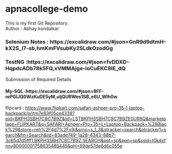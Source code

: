 # apnacollege-demo
This is my first Git Repository.
<br>
Author : Abhay kondalkar
<h3>Selenium Notes : https://excalidraw.com/#json=GnR9d9dtmH-kX2S_I7-sb,hmKmFVsubKy2SLdkOzodGg</h3> 

<h3>TestNG :https://excalidraw.com/#json=fvDDXD-HqpdcADb78k5FQ,xVMMAjge-ioCuEKC8IE_dQ</h3>
Submission of Required Details

<h4>My-SQL :https://excalidraw.com/#json=8FF-rePGIJQ0WzKuDE5yM,uljQURWes1SB_e6U_WIh0w</h4>

flipcard : https://www.flipkart.com/safari-ashper-pro-35-l-laptop-backpack/p/itm7e83f05ce4338?pid=BKPH3SBH7C8C7B9Z&lid=LSTBKPH3SBH7C8C7B9ZE0UR6Q&marketplace=FLIPKART&q=SAFARI+Ashper+Pro+35+L+Laptop+Backpack+%28Black%29&store=reh%2F4d7%2Fx9i&srno=s_1_3&otracker=search&otracker1=search&fm=Search&iid=83ade749-1a28-4343-88b7-3c65d7d5fff1.BKPH3SBH7C8C7B9Z.SEARCH&ppt=sp&ppn=sp&ssid=t0kdxfnny80000001758635485445&qH=69de57de6d6c055e
